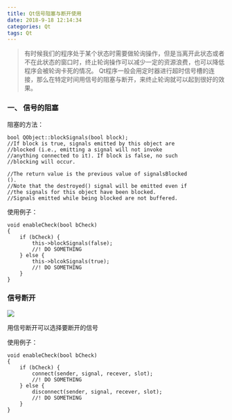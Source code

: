 ```yaml
---
title: Qt信号阻塞与断开使用
date: 2018-9-18 12:14:34
categories: Qt
tags: Qt
---
```


> 有时候我们的程序处于某个状态时需要做轮询操作，但是当离开此状态或者不在此状态的窗口时，终止轮询操作可以减少一定的资源浪费，也可以降低程序会被轮询卡死的情况。
> Qt程序一般会用定时器进行超时信号槽的连接，那么在特定时间用信号的阻塞与断开，来终止轮询就可以起到很好的效果。

<!--more-->

### 一、 信号的阻塞
阻塞的方法：
```
bool QObject::blockSignals(bool block);
//If block is true, signals emitted by this object are 
//blocked (i.e., emitting a signal will not invoke 
//anything connected to it). If block is false, no such 
//blocking will occur.

//The return value is the previous value of signalsBlocked
().
//Note that the destroyed() signal will be emitted even if 
//the signals for this object have been blocked.
//Signals emitted while being blocked are not buffered.
```
使用例子：
```
void enableCheck(bool bCheck)
{
	if (bCheck) {
		this->blockSignals(false);
		//! DO SOMETHING
	} else {
		this->blcokSignals(true);
		//! DO SOMETHING
	}
}
```

### 信号断开
![](http://otfqaruit.bkt.clouddn.com/signal_disconnect.png)

用信号断开可以选择要断开的信号

使用例子：
```
void enableCheck(bool bCheck)
{
	if (bCheck) {
		connect(sender, signal, recever, slot);
		//! DO SOMETHING
	} else {
		disconnect(sender, signal, recever, slot);
		//! DO SOMETHING
	}
}
```
